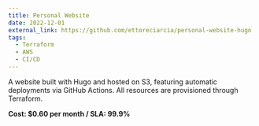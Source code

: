 ```yaml
---
title: Personal Website
date: 2022-12-01
external_link: https://github.com/ettoreciarcia/personal-website-hugo
tags:
  - Terraform
  - AWS
  - CI/CD
---
```


A website built with Hugo and hosted on S3, featuring automatic deployments via GitHub Actions. All resources are provisioned through Terraform.

**Cost: $0.60 per month / SLA: 99.9%**

<!--more-->
